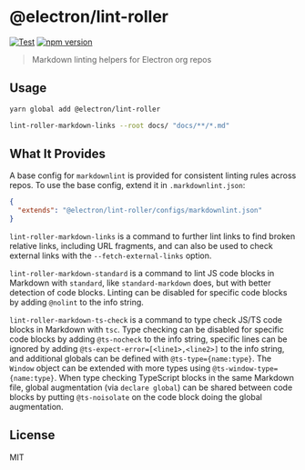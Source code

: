 # @electron/lint-roller

[![Test](https://github.com/electron/lint-roller/actions/workflows/test.yml/badge.svg)](https://github.com/electron/lint-roller/actions/workflows/test.yml)
[![npm version](https://img.shields.io/npm/v/@electron/lint-roller.svg)](https://npmjs.org/package/@electron/lint-roller)

> Markdown linting helpers for Electron org repos

## Usage

```bash
yarn global add @electron/lint-roller

lint-roller-markdown-links --root docs/ "docs/**/*.md"
```

## What It Provides

A base config for `markdownlint` is provided for consistent linting rules
across repos. To use the base config, extend it in `.markdownlint.json`:

```json
{
  "extends": "@electron/lint-roller/configs/markdownlint.json"
}
```

`lint-roller-markdown-links` is a command to further lint links to find
broken relative links, including URL fragments, and can also be used to
check external links with the `--fetch-external-links` option.

`lint-roller-markdown-standard` is a command to lint JS code blocks in
Markdown with `standard`, like `standard-markdown` does, but with better
detection of code blocks. Linting can be disabled for specific code blocks
by adding `@nolint` to the info string.

`lint-roller-markdown-ts-check` is a command to type check JS/TS code blocks
in Markdown with `tsc`. Type checking can be disabled for specific code blocks
by adding `@ts-nocheck` to the info string, specific lines can be ignored by
adding `@ts-expect-error=[<line1>,<line2>]` to the info string, and additional
globals can be defined with `@ts-type={name:type}`. The `Window` object can
be extended with more types using `@ts-window-type={name:type}`. When type
checking TypeScript blocks in the same Markdown file, global augmentation
(via `declare global`) can be shared between code blocks by putting
`@ts-noisolate` on the code block doing the global augmentation.

## License

MIT
